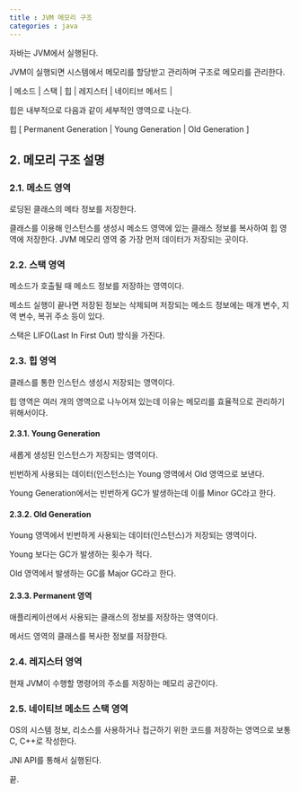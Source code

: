 ```yaml
---
title : JVM 메모리 구조
categories : java
---
```


자바는 JVM에서 실행된다. 

JVM이 실행되면 시스템에서 메모리를 할당받고 관리하며 구조로 메모리를 관리한다.

| 메소드 | 스택 | 힙 | 레지스터 | 네이티브 메서드 |

힙은 내부적으로 다음과 같이 세부적인 영역으로 나눈다.

힙 [ Permanent Generation | Young Generation | Old Generation ]


## 2. 메모리 구조 설명

### 2.1. 메소드 영역

로딩된 클래스의 메타 정보를 저장한다.

클래스를 이용해 인스턴스를 생성시 메소드 영역에 있는 클래스 정보를 복사하여 힙 영역에 저장한다. JVM 메모리 영역 중 가장 먼저 데이터가 저장되는 곳이다.

### 2.2. 스택 영역

메소드가 호출될 때 메소드 정보를 저장하는 영역이다. 

메소드 실행이 끝나면 저장된 정보는 삭제되며 저장되는 메소드 정보에는 매개 변수, 지역 변수,  복귀 주소 등이 있다. 

스택은 LIFO(Last In First Out) 방식을 가진다.

### 2.3. 힙 영역

클래스를 통한 인스턴스 생성시 저장되는 영역이다.

힙 영역은 여러 개의 영역으로 나누어져 있는데 이유는 메모리를 효율적으로 관리하기 위해서이다. 

#### 2.3.1. Young Generation

새롭게 생성된 인스턴스가 저장되는 영역이다.

빈번하게 사용되는 데이터(인스턴스)는 Young 영역에서 Old 영역으로 보낸다.

Young Generation에서는 빈번하게 GC가 발생하는데 이를 Minor GC라고 한다.

#### 2.3.2. Old Generation

Young 영역에서 빈번하게 사용되는 데이터(인스턴스)가 저장되는 영역이다.

Young 보다는 GC가 발생하는 횟수가 적다. 

Old 영역에서 발생하는 GC를 Major GC라고 한다.

#### 2.3.3. Permanent 영역

애플리케이션에서 사용되는 클래스의 정보를 저장하는 영역이다. 

메서드 영역의 클래스를 복사한 정보를 저장한다.

### 2.4. 레지스터 영역

현재 JVM이 수행할 명령어의 주소를 저장하는 메모리 공간이다.

### 2.5. 네이티브 메소드 스택 영역

OS의 시스템 정보, 리소스를 사용하거나 접근하기 위한 코드를 저장하는 영역으로 보통 C, C++로 작성한다.

JNI API를 통해서 실행된다.


끝.